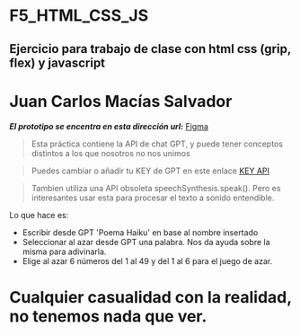 # F5_HTML_CSS_JS
## Ejercicio para trabajo de clase con html css (grip, flex) y javascript
# Juan Carlos Macías Salvador
***El prototipo se encentra en esta dirección url:***
[Figma](https://www.figma.com/file/nFXoFsrmBsiYt2Uz9cnofG/Ejercicio-html-css-y-JS?node-id=0%3A1&t=44TknBTixbY1lErc-1)

> Esta práctica contiene la API  de chat GPT, y puede tener conceptos distintos a los que nosotros no nos unimos

> Puedes cambiar o añadir tu KEY de GPT en este enlace [KEY API](https://platform.openai.com/account/api-keys)

> Tambien utiliza una API obsoleta speechSynthesis.speak(). Pero es interesantes usar esta para procesar el texto a sonido entendible.

Lo que hace es:

+ Escribir desde GPT 'Poema Haiku' en base al nombre insertado
+ Seleccionar al azar desde GPT una palabra. Nos da ayuda sobre la misma para adivinarla.
+ Elige al azar 6 números del 1 al 49 y del 1 al 6 para el juego de azar.

# Cualquier casualidad con la realidad, no tenemos nada que ver.



